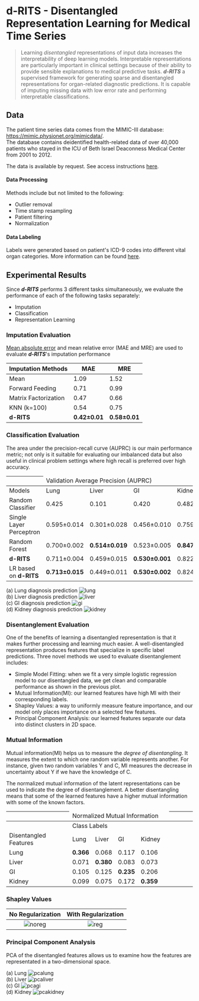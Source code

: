 # d-RITS - Disentangled Representation Learning for Medical Time Series

> Learning *disentangled* representations of input data increases the interpretability 
> of deep learning models. Interpretable representations are particularly important in 
> clinical settings because of their ability to provide sensible explanations to medical 
> predictive tasks. ***d-RITS*** a supervised framework for generating sparse and
> disentangled representations for organ-related diagnostic predictions. It is capable
> of imputing missing data with low error rate and performing interpretable classifications.

## Data

The patient time series data comes from the MIMIC-III database: https://mimic.physionet.org/mimicdata/.  
The database contains deidentified health-related data of over 40,000 patients who stayed in the ICU of Beth Israel Deaconness Medical Center from 2001 to 2012.  

The data is available by request. See access instructions [here](https://mimic.physionet.org/gettingstarted/access/).  

#### Data Processing

Methods include but not limited to the following: 

* Outlier removal
* Time stamp resampling
* Patient filtering
* Normalization

#### Data Labeling

Labels were generated based on patient's ICD-9 codes into different vital organ categories. More information can be found [here](https://en.wikipedia.org/wiki/List_of_ICD-9_codes).

## Experimental Results

Since ***d-RITS*** performs 3 different tasks simultaneously, we evaluate the performance of each of the following tasks separately:  
* Imputation
* Classification
* Representation Learning

### Imputation Evaluation

[Mean absolute error](https://en.wikipedia.org/wiki/Mean_absolute_error) and mean relative error (MAE and MRE) are used to evaluate ***d-RITS***'s imputation performance

| Imputation Methods          | MAE                          | MRE                          |
|-----------------------------|------------------------------|------------------------------|
| Mean                        | 1\.09                        | 1\.52                        |
| Forward Feeding             | 0\.71                        | 0\.99                        |
| Matrix Factorization        | 0\.47                        | 0\.66                        |
| KNN \(k=100\)               | 0\.54                        | 0\.75                        |
| **d-RITS**                  | **0\.42±0\.01**              | **0\.58±0\.01**              |


### Classification Evaluation

The area under the precision-recall curve (AUPRC) is our main performance metric; not only is it suitable for evaluating our imbalanced data but also useful in clinical problem settings where high recall is preferred over high accuracy. 

|  <td colspan=4>Validation Average Precision (AUPRC) ||||| 
|-|-|-|-|-
| Models                   | Lung              | Liver             | GI                | Kidney            |
| Random Classifier        | 0\.425            | 0\.101            | 0\.420            | 0\.482            |
| Single Layer Perceptron  | 0\.595±0\.014     | 0\.301±0\.028     | 0\.456±0\.010     | 0\.759±0\.011     |
| Random Forest            | 0\.700±0\.002     | **0\.514±0\.019** | 0\.523±0\.005     | **0\.847±0\.007** |
| **d-RITS**               | 0\.711±0\.004     | 0\.459±0\.015     | **0\.530±0\.001** | 0\.822±0\.033     |
| LR based on **d-RITS**   | **0\.713±0\.015** | 0\.449±0\.011     | **0\.530±0\.002** | 0\.824±0\.029     |
  
    
(a) Lung diagnosis prediction
![lung](https://github.com/amarisch/d-RITS/blob/main/images/prc/run_prc_plot_Lung_0.png)  
(b) Liver diagnosis prediction
![liver](https://github.com/amarisch/d-RITS/blob/main/images/prc/run_prc_plot_Liver_0.png)  
(c) GI diagnosis prediction
![gi](https://github.com/amarisch/d-RITS/blob/main/images/prc/run_prc_plot_GI_0.png)  
(d) Kidney diagnosis prediction
![kidney](https://github.com/amarisch/d-RITS/blob/main/images/prc/run_prc_plot_Kidney_0.png)  
  
### Disentanglement Evaluation

One of the benefits of learning a disentangled representation is that it makes further processing and learning much easier. A well-disentangled representation produces features that specialize in specific label predictions. Three novel methods we used to evaluate disentanglement includes:
* Simple Model Fitting: when we fit a very simple logistic regression model to our disentangled data, we get clean and comparable performance as shown in the previous plot.
* Mutual Information(MI): our learned features have high MI with their corresponding labels.
* Shapley Values: a way to uniformly measure feature importance, and our model only places importance on a selected few features.
* Principal Component Analysis: our learned features separate our data into distinct clusters in 2D space.

### Mutual Information
Mutual information(MI) helps us to measure the *degree of disentangling*. It measures the extent to which one random variable represents another. For instance, given two random variables Y and C, MI measures the decrease in uncertainty about Y if we have the knowledge of C.
  
The normalized mutual information of the latent representations can be used to indicate the degree of disentanglement. A better disentangling means that some of the learned features have a higher mutual information with some of the known factors.

| <td colspan=5>Normalized Mutual Information |||||
|-|-|-|-|-|
| <td colspan=4>Class Labels
| Disentangled Features  | Lung       | Liver           | GI                 | Kidney             |
|  Lung     | **0\.366** | 0\.068          | 0\.117             | 0\.106             |
|  Liver    | 0\.071     | **0\.380**      | 0\.083             | 0\.073             |
|  GI       | 0\.105     | 0\.125          | **0\.235**         | 0\.206             |
|  Kidney   | 0\.099     | 0\.075          | 0\.172             | **0\.359**         |


### Shapley Values
  
No Regularization          |  With Regularization
:-------------------------:|:-------------------------:
![noreg](https://github.com/amarisch/d-RITS/blob/main/images/shap/shap_noreg.png)  |  ![reg](https://github.com/amarisch/d-RITS/blob/main/images/shap/shap_elas.png)


### Principal Component Analysis

PCA of the disentangled features allows us to examine how the features are representated in a two-dimensional space.

(a) Lung
![pcalung](https://github.com/amarisch/d-RITS/blob/main/images/pca/pca_run3_Lung.png)  
(b) Liver
![pcaliver](https://github.com/amarisch/d-RITS/blob/main/images/pca/pca_run3_Liver.png)  
(c) GI
![pcagi](https://github.com/amarisch/d-RITS/blob/main/images/pca/pca_run3_GI.png)  
(d) Kidney
![pcakidney](https://github.com/amarisch/d-RITS/blob/main/images/pca/pca_run3_Kidney.png)  